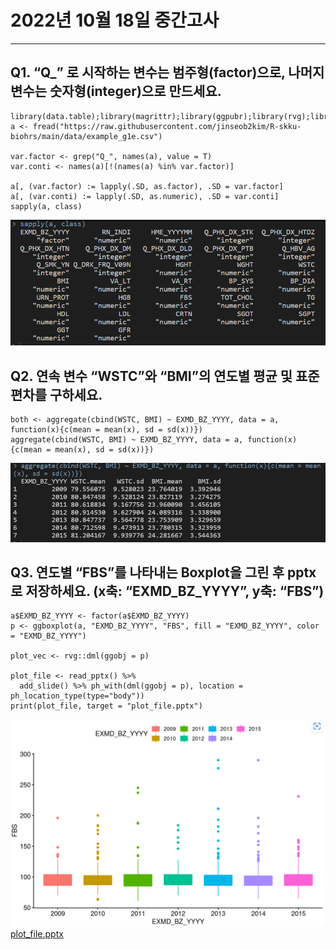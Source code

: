 # **2022년 10월 18일 중간고사**
---

## Q1. “Q_” 로 시작하는 변수는 범주형(factor)으로, 나머지 변수는 숫자형(integer)으로 만드세요.   

```
library(data.table);library(magrittr);library(ggpubr);library(rvg);library(officer) 
a <- fread("https://raw.githubusercontent.com/jinseob2kim/R-skku-biohrs/main/data/example_g1e.csv")

var.factor <- grep("Q_", names(a), value = T)  
var.conti <- names(a)[!(names(a) %in% var.factor)] 

a[, (var.factor) := lapply(.SD, as.factor), .SD = var.factor]
a[, (var.conti) := lapply(.SD, as.numeric), .SD = var.conti]
sapply(a, class)
```
![q1](q1.png)

## Q2. 연속 변수 “WSTC”와 “BMI”의 연도별 평균 및 표준편차를 구하세요.

```
both <- aggregate(cbind(WSTC, BMI) ~ EXMD_BZ_YYYY, data = a, function(x){c(mean = mean(x), sd = sd(x))})
aggregate(cbind(WSTC, BMI) ~ EXMD_BZ_YYYY, data = a, function(x){c(mean = mean(x), sd = sd(x))})
```
![q2](q2.png)

## Q3. 연도별 “FBS”를 나타내는 Boxplot을 그린 후 pptx로 저장하세요. (x축: “EXMD_BZ_YYYY”, y축: “FBS”)

```
a$EXMD_BZ_YYYY <- factor(a$EXMD_BZ_YYYY)
p <- ggboxplot(a, "EXMD_BZ_YYYY", "FBS", fill = "EXMD_BZ_YYYY", color = "EXMD_BZ_YYYY")

plot_vec <- rvg::dml(ggobj = p)

plot_file <- read_pptx() %>%
  add_slide() %>% ph_with(dml(ggobj = p), location = ph_location_type(type="body"))
print(plot_file, target = "plot_file.pptx")
```
![q3](q3.png)
[plot_file.pptx](plot_file.pptx)
